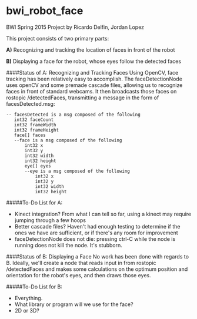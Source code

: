 # bwi_robot_face
BWI Spring 2015 Project by Ricardo Delfin, Jordan Lopez

This project consists of two primary parts:

**A)** Recognizing and tracking the location of faces in front of the robot

**B)** Displaying a face for the robot, whose eyes follow the detected faces



####Status of A: Recognizing and Tracking Faces
Using OpenCV, face tracking has been relatively easy to accomplish. The faceDetectionNode uses openCV and some premade cascade files, allowing us to recognize faces in front of standard webcams. It then broadcasts those faces on rostopic /detectedFaces, transmitting a message in the form of facesDetected.msg:
 ```      
-- facesDetected is a msg composed of the following
	int32 faceCount
	int32 frameWidth
	int32 frameHeight
	face[] faces
	--face is a msg composed of the following
		int32 x
		int32 y
		int32 width
		int32 height
		eye[] eyes
		--eye is a msg composed of the following
			int32 x
			int32 y
			int32 width
			int32 height
```

#####To-Do List for A:
- Kinect integration? From what I can tell so far, using a kinect may require jumping through a few hoops
- Better cascade files? Haven't had enough testing to determine if the ones we have are sufficient, or if there's any room for improvement
- faceDetectionNode does not die: pressing ctrl-C while the node is running does not kill the node. It's stubborn.

####Status of B: Displaying a Face
No work has been done with regards to B. Ideally, we'll create a node that reads input in from rostopic /detectedFaces and makes some calculations on the optimum position and orientation for the robot's eyes, and then draws those eyes.

#####To-Do List for B:
- Everything.
- What library or program will we use for the face?
- 2D or 3D?
